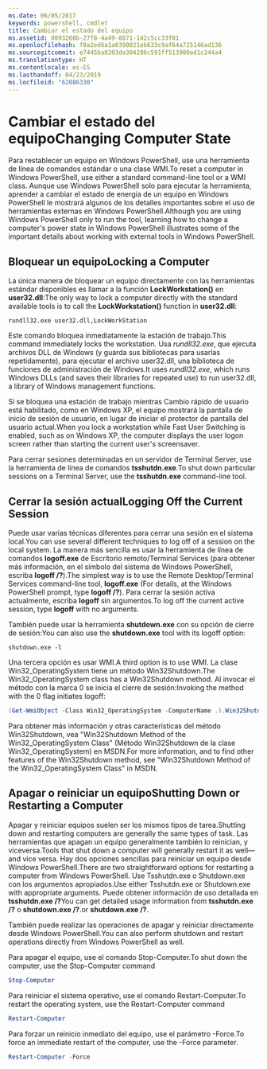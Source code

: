 ```yaml
---
ms.date: 06/05/2017
keywords: powershell, cmdlet
title: Cambiar el estado del equipo
ms.assetid: 8093268b-27f8-4a49-8871-142c5cc33f01
ms.openlocfilehash: f8a2ed6a1a0390021eb633c9af64a725146ad136
ms.sourcegitcommit: e7445ba8203da304286c591ff513900ad1c244a4
ms.translationtype: HT
ms.contentlocale: es-ES
ms.lasthandoff: 04/23/2019
ms.locfileid: "62086330"
---
```

# <a name="changing-computer-state"></a><span data-ttu-id="e99ae-103">Cambiar el estado del equipo</span><span class="sxs-lookup"><span data-stu-id="e99ae-103">Changing Computer State</span></span>

<span data-ttu-id="e99ae-104">Para restablecer un equipo en Windows PowerShell, use una herramienta de línea de comandos estándar o una clase WMI.</span><span class="sxs-lookup"><span data-stu-id="e99ae-104">To reset a computer in Windows PowerShell, use either a standard command-line tool or a WMI class.</span></span> <span data-ttu-id="e99ae-105">Aunque use Windows PowerShell solo para ejecutar la herramienta, aprender a cambiar el estado de energía de un equipo en Windows PowerShell le mostrará algunos de los detalles importantes sobre el uso de herramientas externas en Windows PowerShell.</span><span class="sxs-lookup"><span data-stu-id="e99ae-105">Although you are using Windows PowerShell only to run the tool, learning how to change a computer's power state in Windows PowerShell illustrates some of the important details about working with external tools in Windows PowerShell.</span></span>

## <a name="locking-a-computer"></a><span data-ttu-id="e99ae-106">Bloquear un equipo</span><span class="sxs-lookup"><span data-stu-id="e99ae-106">Locking a Computer</span></span>

<span data-ttu-id="e99ae-107">La única manera de bloquear un equipo directamente con las herramientas estándar disponibles es llamar a la función **LockWorkstation()** en **user32.dll**:</span><span class="sxs-lookup"><span data-stu-id="e99ae-107">The only way to lock a computer directly with the standard available tools is to call the **LockWorkstation()** function in **user32.dll**:</span></span>

```
rundll32.exe user32.dll,LockWorkStation
```

<span data-ttu-id="e99ae-108">Este comando bloquea inmediatamente la estación de trabajo.</span><span class="sxs-lookup"><span data-stu-id="e99ae-108">This command immediately locks the workstation.</span></span> <span data-ttu-id="e99ae-109">Usa *rundll32.exe*, que ejecuta archivos DLL de Windows (y guarda sus bibliotecas para usarlas repetidamente), para ejecutar el archivo user32.dll, una biblioteca de funciones de administración de Windows.</span><span class="sxs-lookup"><span data-stu-id="e99ae-109">It uses *rundll32.exe*, which runs Windows DLLs (and saves their libraries for repeated use) to run user32.dll, a library of Windows management functions.</span></span>

<span data-ttu-id="e99ae-110">Si se bloquea una estación de trabajo mientras Cambio rápido de usuario está habilitado, como en Windows XP, el equipo mostrará la pantalla de inicio de sesión de usuario, en lugar de iniciar el protector de pantalla del usuario actual.</span><span class="sxs-lookup"><span data-stu-id="e99ae-110">When you lock a workstation while Fast User Switching is enabled, such as on Windows XP, the computer displays the user logon screen rather than starting the current user's screensaver.</span></span>

<span data-ttu-id="e99ae-111">Para cerrar sesiones determinadas en un servidor de Terminal Server, use la herramienta de línea de comandos **tsshutdn.exe**.</span><span class="sxs-lookup"><span data-stu-id="e99ae-111">To shut down particular sessions on a Terminal Server, use the **tsshutdn.exe** command-line tool.</span></span>

## <a name="logging-off-the-current-session"></a><span data-ttu-id="e99ae-112">Cerrar la sesión actual</span><span class="sxs-lookup"><span data-stu-id="e99ae-112">Logging Off the Current Session</span></span>

<span data-ttu-id="e99ae-113">Puede usar varias técnicas diferentes para cerrar una sesión en el sistema local.</span><span class="sxs-lookup"><span data-stu-id="e99ae-113">You can use several different techniques to log off of a session on the local system.</span></span> <span data-ttu-id="e99ae-114">La manera más sencilla es usar la herramienta de línea de comandos **logoff.exe** de Escritorio remoto/Terminal Services (para obtener más información, en el símbolo del sistema de Windows PowerShell, escriba **logoff /?**).</span><span class="sxs-lookup"><span data-stu-id="e99ae-114">The simplest way is to use the Remote Desktop/Terminal Services command-line tool, **logoff.exe** (For details, at the Windows PowerShell prompt, type **logoff /?**).</span></span> <span data-ttu-id="e99ae-115">Para cerrar la sesión activa actualmente, escriba **logoff** sin argumentos.</span><span class="sxs-lookup"><span data-stu-id="e99ae-115">To log off the current active session, type **logoff** with no arguments.</span></span>

<span data-ttu-id="e99ae-116">También puede usar la herramienta **shutdown.exe** con su opción de cierre de sesión:</span><span class="sxs-lookup"><span data-stu-id="e99ae-116">You can also use the **shutdown.exe** tool with its logoff option:</span></span>

```
shutdown.exe -l
```

<span data-ttu-id="e99ae-117">Una tercera opción es usar WMI.</span><span class="sxs-lookup"><span data-stu-id="e99ae-117">A third option is to use WMI.</span></span> <span data-ttu-id="e99ae-118">La clase Win32_OperatingSystem tiene un método Win32Shutdown.</span><span class="sxs-lookup"><span data-stu-id="e99ae-118">The Win32_OperatingSystem class has a Win32Shutdown method.</span></span> <span data-ttu-id="e99ae-119">Al invocar el método con la marca 0 se inicia el cierre de sesión:</span><span class="sxs-lookup"><span data-stu-id="e99ae-119">Invoking the method with the 0 flag initiates logoff:</span></span>

```powershell
(Get-WmiObject -Class Win32_OperatingSystem -ComputerName .).Win32Shutdown(0)
```

<span data-ttu-id="e99ae-120">Para obtener más información y otras características del método Win32Shutdown, vea "Win32Shutdown Method of the Win32_OperatingSystem Class" (Método Win32Shutdown de la clase Win32_OperatingSystem) en MSDN.</span><span class="sxs-lookup"><span data-stu-id="e99ae-120">For more information, and to find other features of the Win32Shutdown method, see "Win32Shutdown Method of the Win32_OperatingSystem Class" in MSDN.</span></span>

## <a name="shutting-down-or-restarting-a-computer"></a><span data-ttu-id="e99ae-121">Apagar o reiniciar un equipo</span><span class="sxs-lookup"><span data-stu-id="e99ae-121">Shutting Down or Restarting a Computer</span></span>

<span data-ttu-id="e99ae-122">Apagar y reiniciar equipos suelen ser los mismos tipos de tarea.</span><span class="sxs-lookup"><span data-stu-id="e99ae-122">Shutting down and restarting computers are generally the same types of task.</span></span> <span data-ttu-id="e99ae-123">Las herramientas que apagan un equipo generalmente también lo reinician, y viceversa.</span><span class="sxs-lookup"><span data-stu-id="e99ae-123">Tools that shut down a computer will generally restart it as well—and vice versa.</span></span> <span data-ttu-id="e99ae-124">Hay dos opciones sencillas para reiniciar un equipo desde Windows PowerShell.</span><span class="sxs-lookup"><span data-stu-id="e99ae-124">There are two straightforward options for restarting a computer from Windows PowerShell.</span></span> <span data-ttu-id="e99ae-125">Use Tsshutdn.exe o Shutdown.exe con los argumentos apropiados.</span><span class="sxs-lookup"><span data-stu-id="e99ae-125">Use either Tsshutdn.exe or Shutdown.exe with appropriate arguments.</span></span> <span data-ttu-id="e99ae-126">Puede obtener información de uso detallada en **tsshutdn.exe /?**</span><span class="sxs-lookup"><span data-stu-id="e99ae-126">You can get detailed usage information from **tsshutdn.exe /?**</span></span> <span data-ttu-id="e99ae-127">o **shutdown.exe /?**.</span><span class="sxs-lookup"><span data-stu-id="e99ae-127">or **shutdown.exe /?**.</span></span>

<span data-ttu-id="e99ae-128">También puede realizar las operaciones de apagar y reiniciar directamente desde Windows PowerShell.</span><span class="sxs-lookup"><span data-stu-id="e99ae-128">You can also perform shutdown and restart operations directly from Windows PowerShell as well.</span></span>

<span data-ttu-id="e99ae-129">Para apagar el equipo, use el comando Stop-Computer.</span><span class="sxs-lookup"><span data-stu-id="e99ae-129">To shut down the computer, use the Stop-Computer command</span></span>

```powershell
Stop-Computer
```

<span data-ttu-id="e99ae-130">Para reiniciar el sistema operativo, use el comando Restart-Computer.</span><span class="sxs-lookup"><span data-stu-id="e99ae-130">To restart the operating system, use the Restart-Computer command</span></span>

```powershell
Restart-Computer
```

<span data-ttu-id="e99ae-131">Para forzar un reinicio inmediato del equipo, use el parámetro -Force.</span><span class="sxs-lookup"><span data-stu-id="e99ae-131">To force an immediate restart of the computer, use the -Force parameter.</span></span>

```powershell
Restart-Computer -Force
```
